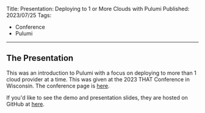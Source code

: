 Title: Presentation: Deploying to 1 or More Clouds with Pulumi
Published: 2023/07/25
Tags: 
- Conference
- Pulumi
---

## The Presentation
This was an introduction to Pulumi with a focus on deploying to more than 1 cloud provider at a time. This was given at the 2023 THAT Conference in Wisconsin. The conference page is <a target="_blank" href="https://that.us/activities/e08J2wOT0aIUjpcXmTXr">here</a>.

If you'd like to see the demo and presentation slides, they are hosted on GitHub at <a target="_blank" href="https://github.com/ProgrammerAl/Presentations-2023/tree/main/2023-07%20THAT%20Conference%20-%20Deploying%20to%201%20or%20More%20Clouds%20with%20Pulumi">here</a>.

